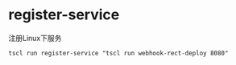 # register-service
注册Linux下服务
```
tscl run register-service "tscl run webhook-rect-deploy 8080"
```

